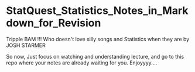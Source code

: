 # StatQuest_Statistics_Notes_in_Markdown_for_Revision
Tripple BAM !!! Who doesn't love silly songs and Statistics when they are by JOSH STARMER 


So now, Just focus on watching and understanding lecture, and go to this repo where your notes are already waiting for you.
Enjoyyyy....
